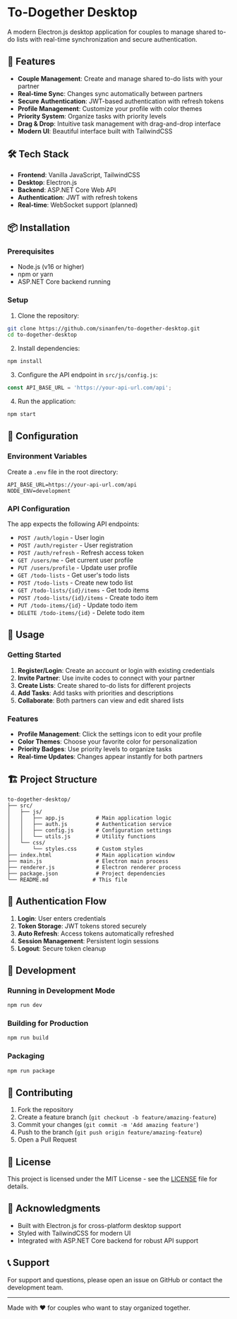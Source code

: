 # To-Dogether Desktop

A modern Electron.js desktop application for couples to manage shared to-do lists with real-time synchronization and secure authentication.

## 🚀 Features

- **Couple Management**: Create and manage shared to-do lists with your partner
- **Real-time Sync**: Changes sync automatically between partners
- **Secure Authentication**: JWT-based authentication with refresh tokens
- **Profile Management**: Customize your profile with color themes
- **Priority System**: Organize tasks with priority levels
- **Drag & Drop**: Intuitive task management with drag-and-drop interface
- **Modern UI**: Beautiful interface built with TailwindCSS

## 🛠️ Tech Stack

- **Frontend**: Vanilla JavaScript, TailwindCSS
- **Desktop**: Electron.js
- **Backend**: ASP.NET Core Web API
- **Authentication**: JWT with refresh tokens
- **Real-time**: WebSocket support (planned)

## 📦 Installation

### Prerequisites

- Node.js (v16 or higher)
- npm or yarn
- ASP.NET Core backend running

### Setup

1. Clone the repository:
```bash
git clone https://github.com/sinanfen/to-dogether-desktop.git
cd to-dogether-desktop
```

2. Install dependencies:
```bash
npm install
```

3. Configure the API endpoint in `src/js/config.js`:
```javascript
const API_BASE_URL = 'https://your-api-url.com/api';
```

4. Run the application:
```bash
npm start
```

## 🔧 Configuration

### Environment Variables

Create a `.env` file in the root directory:

```env
API_BASE_URL=https://your-api-url.com/api
NODE_ENV=development
```

### API Configuration

The app expects the following API endpoints:

- `POST /auth/login` - User login
- `POST /auth/register` - User registration
- `POST /auth/refresh` - Refresh access token
- `GET /users/me` - Get current user profile
- `PUT /users/profile` - Update user profile
- `GET /todo-lists` - Get user's todo lists
- `POST /todo-lists` - Create new todo list
- `GET /todo-lists/{id}/items` - Get todo items
- `POST /todo-lists/{id}/items` - Create todo item
- `PUT /todo-items/{id}` - Update todo item
- `DELETE /todo-items/{id}` - Delete todo item

## 🎯 Usage

### Getting Started

1. **Register/Login**: Create an account or login with existing credentials
2. **Invite Partner**: Use invite codes to connect with your partner
3. **Create Lists**: Create shared to-do lists for different projects
4. **Add Tasks**: Add tasks with priorities and descriptions
5. **Collaborate**: Both partners can view and edit shared lists

### Features

- **Profile Management**: Click the settings icon to edit your profile
- **Color Themes**: Choose your favorite color for personalization
- **Priority Badges**: Use priority levels to organize tasks
- **Real-time Updates**: Changes appear instantly for both partners

## 🏗️ Project Structure

```
to-dogether-desktop/
├── src/
│   ├── js/
│   │   ├── app.js          # Main application logic
│   │   ├── auth.js         # Authentication service
│   │   ├── config.js       # Configuration settings
│   │   └── utils.js        # Utility functions
│   └── css/
│       └── styles.css      # Custom styles
├── index.html              # Main application window
├── main.js                 # Electron main process
├── renderer.js             # Electron renderer process
├── package.json            # Project dependencies
└── README.md              # This file
```

## 🔐 Authentication Flow

1. **Login**: User enters credentials
2. **Token Storage**: JWT tokens stored securely
3. **Auto Refresh**: Access tokens automatically refreshed
4. **Session Management**: Persistent login sessions
5. **Logout**: Secure token cleanup

## 🚀 Development

### Running in Development Mode

```bash
npm run dev
```

### Building for Production

```bash
npm run build
```

### Packaging

```bash
npm run package
```

## 🤝 Contributing

1. Fork the repository
2. Create a feature branch (`git checkout -b feature/amazing-feature`)
3. Commit your changes (`git commit -m 'Add amazing feature'`)
4. Push to the branch (`git push origin feature/amazing-feature`)
5. Open a Pull Request

## 📝 License

This project is licensed under the MIT License - see the [LICENSE](LICENSE) file for details.

## 🙏 Acknowledgments

- Built with Electron.js for cross-platform desktop support
- Styled with TailwindCSS for modern UI
- Integrated with ASP.NET Core backend for robust API support

## 📞 Support

For support and questions, please open an issue on GitHub or contact the development team.

---

Made with ❤️ for couples who want to stay organized together.
